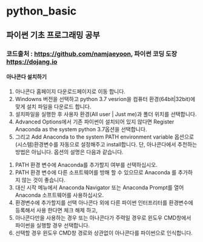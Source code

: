 # python_basic 

## 파이썬 기초 프로그래밍 공부

### 코드출처 : https://github.com/namjaeyoon, 파이썬 코딩 도장 https://dojang.io

#### 아나콘다 설치하기
1. 아나콘다 홈페이지 다운로드페이지로 이동 합니다.
2. Windowns 버전을 선택하고 python 3.7 vesrion을 컴퓨터 환경(64bit|32bit)에 맞게 설치 파일을 다운로드 합니다.
3. 설치파일을 실행한 후 사용자 환경(All user | Just me)과 폴더 위치를 선택합니다.
4. Advanced Options에서 기존 파이썬이 설치되어 있지 않다면 Register Anaconda as the system python 3.7옵션을 선택합니다.
5. 그리고 Add Anaconda to the system PATH environment variable 옵션으로 (시스템)환경변수를 자동으로 설정해주고 install합니다.
단, 아나콘다에서 추천하는 방법은 아닙니다. 옵션의 설명은 다음과 같습니다.
1) PATH 환경 변수에 Anaconda를 추가할지 여부를 선택하십시오.
2) PATH 환경 변수에 다른 소프트웨어를 방해 할 수 있으므로 Anaconda 를 추가하지 않는 것이 좋습니다.
3) 대신 시작 메뉴에서 Anaconda Navigator 또는 Anaconda Prompt를 열어 Anaconda 소프트웨어를 사용하십시오.
4) 환경변수에 추가할지를 선택 아나콘다 외에 다른 파이썬 인터프리터를 환경변수에 등록해서 사용 한다면 체크 해제 하고,
5) 아나콘다만을 사용하는 경우 또는 아나콘다가 주력일 경우로 윈도우 CMD창에서 파이썬을 실행할 경우 선택합니다.
6) 선택할 경우 윈도우 CMD창 경로와 상관없이 아나콘다를 파이썬으로 인식합니다.
